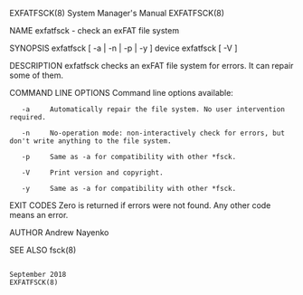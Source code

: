 EXFATFSCK(8)                                                           System Manager's Manual                                                          EXFATFSCK(8)

NAME
       exfatfsck - check an exFAT file system

SYNOPSIS
       exfatfsck [ -a | -n | -p | -y ] device
       exfatfsck [ -V ]

DESCRIPTION
       exfatfsck checks an exFAT file system for errors. It can repair some of them.

COMMAND LINE OPTIONS
       Command line options available:

       -a     Automatically repair the file system. No user intervention required.

       -n     No-operation mode: non-interactively check for errors, but don't write anything to the file system.

       -p     Same as -a for compatibility with other *fsck.

       -V     Print version and copyright.

       -y     Same as -a for compatibility with other *fsck.

EXIT CODES
       Zero is returned if errors were not found. Any other code means an error.

AUTHOR
       Andrew Nayenko

SEE ALSO
       fsck(8)

                                                                           September 2018                                                               EXFATFSCK(8)
